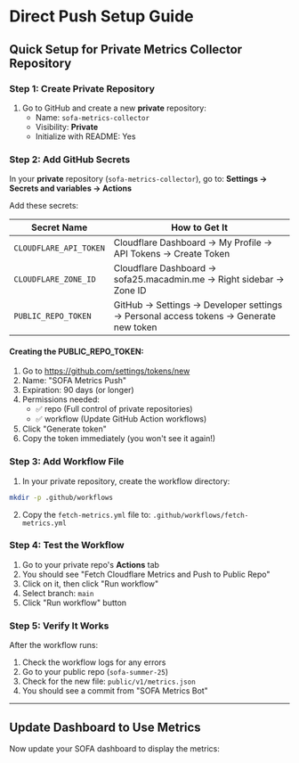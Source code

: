 # Direct Push Setup Guide

## Quick Setup for Private Metrics Collector Repository

### Step 1: Create Private Repository

1. Go to GitHub and create a new **private** repository:
   - Name: `sofa-metrics-collector`
   - Visibility: **Private**
   - Initialize with README: Yes

### Step 2: Add GitHub Secrets

In your **private** repository (`sofa-metrics-collector`), go to:
**Settings → Secrets and variables → Actions**

Add these secrets:

| Secret Name | How to Get It |
|-------------|---------------|
| `CLOUDFLARE_API_TOKEN` | Cloudflare Dashboard → My Profile → API Tokens → Create Token |
| `CLOUDFLARE_ZONE_ID` | Cloudflare Dashboard → sofa25.macadmin.me → Right sidebar → Zone ID |
| `PUBLIC_REPO_TOKEN` | GitHub → Settings → Developer settings → Personal access tokens → Generate new token |

#### Creating the PUBLIC_REPO_TOKEN:
1. Go to https://github.com/settings/tokens/new
2. Name: "SOFA Metrics Push"
3. Expiration: 90 days (or longer)
4. Permissions needed:
   - ✅ repo (Full control of private repositories)
   - ✅ workflow (Update GitHub Action workflows)
5. Click "Generate token"
6. Copy the token immediately (you won't see it again!)

### Step 3: Add Workflow File

1. In your private repository, create the workflow directory:
```bash
mkdir -p .github/workflows
```

2. Copy the `fetch-metrics.yml` file to:
`.github/workflows/fetch-metrics.yml`

### Step 4: Test the Workflow

1. Go to your private repo's **Actions** tab
2. You should see "Fetch Cloudflare Metrics and Push to Public Repo"
3. Click on it, then click "Run workflow"
4. Select branch: `main`
5. Click "Run workflow" button

### Step 5: Verify It Works

After the workflow runs:
1. Check the workflow logs for any errors
2. Go to your public repo (`sofa-summer-25`)
3. Check for the new file: `public/v1/metrics.json`
4. You should see a commit from "SOFA Metrics Bot"

---

## Update Dashboard to Use Metrics

Now update your SOFA dashboard to display the metrics: